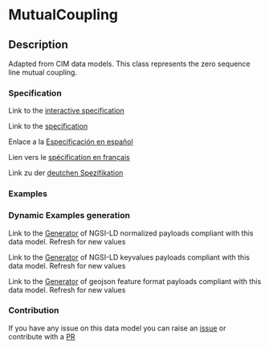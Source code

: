 # MutualCoupling

## Description 

Adapted from CIM data models. This class represents the zero sequence line mutual coupling.
### Specification

Link to the [interactive specification](https://swagger.lab.fiware.org/?url=https://github.com/smart-data-models/dataModel.EnergyCIM/blob/master/MutualCoupling/swagger.yaml)

Link to the [specification](https://github.com/smart-data-models/dataModel.EnergyCIM/blob/master/MutualCoupling/doc/spec.md)

Enlace a la [Especificación en español](https://github.com/smart-data-models/dataModel.EnergyCIM/blob/master/MutualCoupling/doc/spec_ES.md)

Lien vers le [spécification en français](https://github.com/smart-data-models/dataModel.EnergyCIM/blob/master/MutualCoupling/doc/spec_FR.md)

Link zu der [deutchen Spezifikation](https://github.com/smart-data-models/dataModel.EnergyCIM/blob/master/MutualCoupling/doc/spec_DE.md)
### Examples
### Dynamic Examples generation

Link to the [Generator](https://smartdatamodels.org/extra/ngsi-ld_generator_v0.92.php?schemaUrl=https://raw.githubusercontent.com/smart-data-models/dataModel.EnergyCIM/master/MutualCoupling/schema.json&email=info@smartdatamodels.org) of NGSI-LD normalized payloads compliant with this data model. Refresh for new values

Link to the [Generator](https://smartdatamodels.org/extra/ngsi-ld_generator_keyvalues_v0.92.php?schemaUrl=https://raw.githubusercontent.com/smart-data-models/dataModel.EnergyCIM/master/MutualCoupling/schema.json&email=info@smartdatamodels.org) of NGSI-LD keyvalues payloads compliant with this data model. Refresh for new values

Link to the [Generator](https://smartdatamodels.org/extra/geojson_features_generator_v1.0.php?schemaUrl=https://raw.githubusercontent.com/smart-data-models/dataModel.EnergyCIM/master/MutualCoupling/schema.json&email=info@smartdatamodels.org) of geojson feature format payloads compliant with this data model. Refresh for new values
### Contribution

 If you have any issue on this data model you can raise an [issue](https://github.com/smart-data-models/dataModel.EnergyCIM/issues)  or contribute with a [PR](https://github.com/smart-data-models/dataModel.EnergyCIM/pulls)